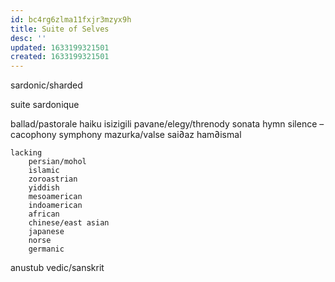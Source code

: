```yaml
---
id: bc4rg6zlma11fxjr3mzyx9h
title: Suite of Selves
desc: ''
updated: 1633199321501
created: 1633199321501
---
```


sardonic/sharded

suite sardonique

ballad/pastorale
haiku
isizigili
pavane/elegy/threnody
sonata
hymn
silence – cacophony
symphony
mazurka/valse
sai∂az
ham∂ismal

    lacking
        persian/mohol
        islamic
        zoroastrian
        yiddish
        mesoamerican
        indoamerican
        african
        chinese/east asian
        japanese
        norse
        germanic

anustub
    vedic/sanskrit
